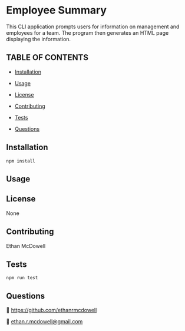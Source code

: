 
  
  
  # **Employee Summary**

  

  This CLI application prompts users for information on management and employees for a team. The program then generates an HTML page displaying the information.

  ## TABLE OF CONTENTS
  
  - [Installation](#Installation) 

  - [Usage](#Usage) 

  - [License](#License) 

  - [Contributing](#Contributing) 

  - [Tests](#Tests) 

  - [Questions](#Questions) 

  
  ## Installation
  
 `npm install` 

  ## Usage
  
  

  ## License
  
 
  
 None
  

  ## Contributing
  
 Ethan McDowell 

  ## Tests
  
 `npm run test` 

  ## Questions
  
 :link: https://github.com/ethanrmcdowell
  
  
 :e-mail: ethan.r.mcdowell@gmail.com

